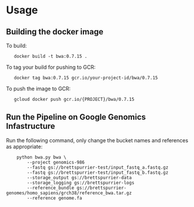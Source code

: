 
Usage
=====

Building the docker image
-------------------------
To build:
```
   docker build -t bwa:0.7.15 .
```

To tag your build for pushing to GCR:
```
   docker tag bwa:0.7.15 gcr.io/your-project-id/bwa/0.7.15
```

To push the image to GCR:
```
   gcloud docker push gcr.io/{PROJECT}/bwa/0.7.15
```


Run the Pipeline on Google Genomics Infastructure
-------------------------------------------------

Run the following command, only change the bucket names and references as appropriate:
```
    python bwa.py bwa \
        --project genomics-986
        --fastq gs://brettspurrier-test/input_fastq_a.fastq.gz
        --fastq gs://brettspurrier-test/input_fastq_b.fastq.gz
        --storage_output gs://brettspurrier-data
        --storage_logging gs://brettspurrier-logs
        --reference_bundle gs://brettspurrier-genomes/homo_sapiens/grch38/reference_bwa.tar.gz
        --reference genome.fa
```

